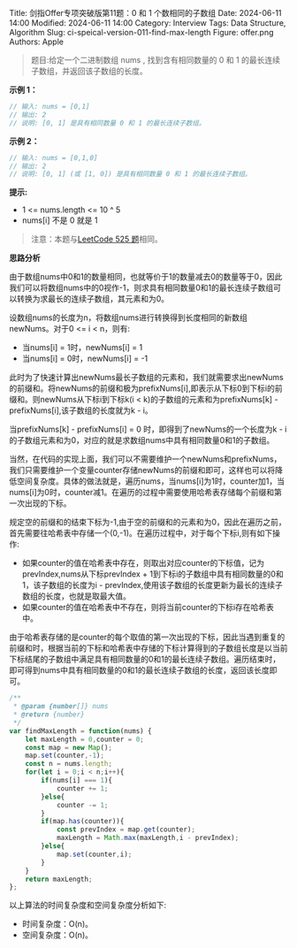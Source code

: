 Title: 剑指Offer专项突破版第11题：0 和 1 个数相同的子数组
Date: 2024-06-11 14:00
Modified: 2024-06-11 14:00
Category: Interview
Tags: Data Structure, Algorithm
Slug: ci-speical-version-011-find-max-length
Figure: offer.png
Authors: Apple

> 题目:给定一个二进制数组 nums , 找到含有相同数量的 0 和 1 的最长连续子数组，并返回该子数组的长度。

**示例 1：**

```javascript
// 输入: nums = [0,1]
// 输出: 2
// 说明: [0, 1] 是具有相同数量 0 和 1 的最长连续子数组。
```

**示例 2：**

```javascript
// 输入: nums = [0,1,0]
// 输出: 2
// 说明: [0, 1] (或 [1, 0]) 是具有相同数量 0 和 1 的最长连续子数组。
```

**提示:**

- 1 <= nums.length <= 10 ^ 5
- nums[i] 不是 0 就是 1

> 注意：本题与[LeetCode 525 题](https://leetcode.cn/problems/contiguous-array/description/)相同。

**思路分析**

由于数组nums中0和1的数量相同，也就等价于1的数量减去0的数量等于0，因此我们可以将数组nums中的0视作-1，则求具有相同数量0和1的最长连续子数组可以转换为求最长的连续子数组，其元素和为0。

设数组nums的长度为n，将数组nums进行转换得到长度相同的新数组newNums。对于0 <= i < n，则有:

- 当nums[i] = 1时，newNums[i] = 1
- 当nums[i] = 0时，newNums[i] = -1

此时为了快速计算出newNums最长子数组的元素和，我们就需要求出newNums的前缀和。将newNums的前缀和极为prefixNums[i],即表示从下标0到下标i的前缀和。则newNums从下标i到下标k(i < k)的子数组的元素和为prefixNums[k] - prefixNums[i],该子数组的长度就为k - i。

当prefixNums[k] - prefixNums[i] = 0 时，即得到了newNums的一个长度为k - i的子数组元素和为0，对应的就是求数组nums中具有相同数量0和1的子数组。

当然，在代码的实现上面，我们可以不需要维护一个newNums和prefixNums，我们只需要维护一个变量counter存储newNums的前缀和即可，这样也可以将降低空间复杂度。具体的做法就是，遍历nums，当nums[i]为1时，counter加1，当nums[i]为0时，counter减1。在遍历的过程中需要使用哈希表存储每个前缀和第一次出现的下标。

规定空的前缀和的结束下标为-1,由于空的前缀和的元素和为0，因此在遍历之前，首先需要往哈希表中存储一个(0,-1)。在遍历过程中，对于每个下标i,则有如下操作:

- 如果counter的值在哈希表中存在，则取出对应counter的下标值，记为prevIndex,nums从下标prevIndex + 1到下标i的子数组中具有相同数量的0和1，该子数组的长度为i - prevIndex,使用该子数组的长度更新为最长的连续子数组的长度，也就是取最大值。
- 如果counter的值在哈希表中不存在，则将当前counter的下标i存在哈希表中。

由于哈希表存储的是counter的每个取值的第一次出现的下标，因此当遇到重复的前缀和时，根据当前的下标和哈希表中存储的下标计算得到的子数组长度是以当前下标结尾的子数组中满足具有相同数量的0和1的最长连续子数组。遍历结束时，即可得到nums中具有相同数量的0和1的最长连续子数组的长度，返回该长度即可。

```javascript
/**
 * @param {number[]} nums
 * @return {number}
 */
var findMaxLength = function(nums) {
    let maxLength = 0,counter = 0;
    const map = new Map();
    map.set(counter,-1);
    const n = nums.length;
    for(let i = 0;i < n;i++){
        if(nums[i] === 1){
            counter += 1;
        }else{
            counter -= 1;
        }
        if(map.has(counter)){
            const prevIndex = map.get(counter);
            maxLength = Math.max(maxLength,i - prevIndex);
        }else{
            map.set(counter,i);
        }
    }
    return maxLength;
};
```

以上算法的时间复杂度和空间复杂度分析如下:

- 时间复杂度：O(n)。
- 空间复杂度：O(n)。